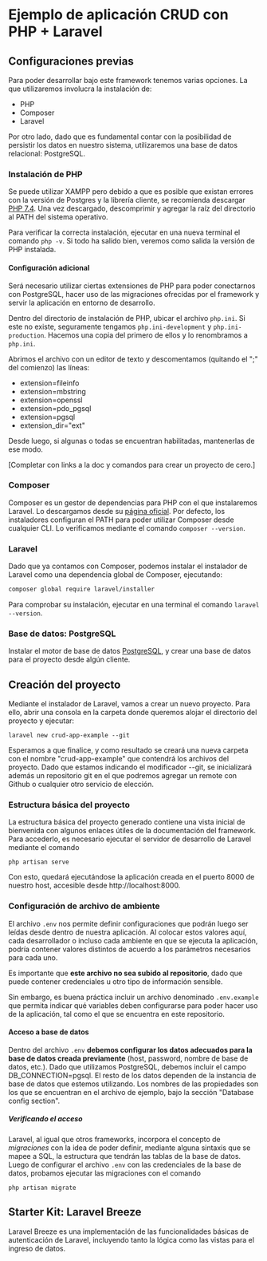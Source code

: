 # Ejemplo de aplicación CRUD con PHP + Laravel

## Configuraciones previas

Para poder desarrollar bajo este framework tenemos varias opciones. La que utilizaremos involucra la instalación de:
- PHP
- Composer
- Laravel

Por otro lado, dado que es fundamental contar con la posibilidad de persistir los datos en nuestro sistema, utilizaremos una base de datos relacional: PostgreSQL.


### Instalación de PHP

Se puede utilizar XAMPP pero debido a que es posible que existan errores con la versión de Postgres y la librería cliente, se recomienda descargar [PHP 7.4](https://www.php.net/downloads). Una vez descargado, descomprimir y agregar la raíz del directorio al PATH del sistema operativo.

Para verificar la correcta instalación, ejecutar en una nueva terminal el comando `php -v`. Si todo ha salido bien, veremos como salida la versión de PHP instalada.

#### Configuración adicional

Será necesario utilizar ciertas extensiones de PHP para poder conectarnos con PostgreSQL, hacer uso de las migraciones ofrecidas por el framework y servir la aplicación en entorno de desarrollo.

Dentro del directorio de instalación de PHP, ubicar el archivo `php.ini`. Si este no existe, seguramente tengamos `php.ini-development` y `php.ini-production`. Hacemos una copia del primero de ellos y lo renombramos a `php.ini`.

Abrimos el archivo con un editor de texto y descomentamos (quitando el ";" del comienzo) las líneas:

- extension=fileinfo
- extension=mbstring
- extension=openssl
- extension=pdo_pgsql
- extension=pgsql
- extension_dir="ext"

Desde luego, si algunas o todas se encuentran habilitadas, mantenerlas de ese modo.


[Completar con links a la doc y comandos para crear un proyecto de cero.]


### Composer

Composer es un gestor de dependencias para PHP con el que instalaremos Laravel. Lo descargamos desde su [página oficial](https://getcomposer.org/download/). Por defecto, los instaladores configuran el PATH para poder utilizar Composer desde cualquier CLI. Lo verificamos mediante el comando `composer --version`.

### Laravel

Dado que ya contamos con Composer, podemos instalar el instalador de Laravel como una dependencia global de Composer, ejecutando:

```bash
composer global require laravel/installer
```

Para comprobar su instalación, ejecutar en una terminal el comando `laravel --version`.

### Base de datos: PostgreSQL

Instalar el motor de base de datos [PostgreSQL](https://www.postgresql.org/download/), y crear una base de datos para el proyecto desde algún cliente. 


## Creación del proyecto

Mediante el instalador de Laravel, vamos a crear un nuevo proyecto. Para ello, abrir una consola en la carpeta donde queremos alojar el directorio del proyecto y ejecutar:
```
laravel new crud-app-example --git
```

Esperamos a que finalice, y como resultado se creará una nueva carpeta con el nombre "crud-app-example" que contendrá los archivos del proyecto. Dado que estamos indicando el modificador --git, se inicializará además un repositorio git en el que podremos agregar un remote con Github o cualquier otro servicio de elección.

### Estructura básica del proyecto

La estructura básica del proyecto generado contiene una vista inicial de bienvenida con algunos enlaces útiles de la documentación del framework. Para accederlo, es necesario ejecutar el servidor de desarrollo de Laravel mediante el comando

```
php artisan serve
```

Con esto, quedará ejecutándose la aplicación creada en el puerto 8000 de nuestro host, accesible desde http://localhost:8000.

### Configuración de archivo de ambiente

El archivo `.env` nos permite definir configuraciones que podrán luego ser leídas desde dentro de nuestra aplicación. Al colocar estos valores aquí, cada desarrollador o incluso cada ambiente en que se ejecuta la aplicación, podría contener valores distintos de acuerdo a los parámetros necesarios para cada uno. 

Es importante que **este archivo no sea subido al repositorio**, dado que puede contener credenciales u otro tipo de información sensible. 

Sin embargo, es buena práctica incluir un archivo denominado `.env.example` que permita indicar qué variables deben configurarse para poder hacer uso de la aplicación, tal como el que se encuentra en este repositorio.

#### Acceso a base de datos

Dentro del archivo `.env` **debemos configurar los datos adecuados para la base de datos creada previamente** (host, password, nombre de base de datos, etc.). Dado que utilizamos PostgreSQL, debemos incluir el campo DB_CONNECTION=pgsql. El resto de los datos dependen de la instancia de base de datos que estemos utilizando. Los nombres de las propiedades son los que se encuentran en el archivo de ejemplo, bajo la sección "Database config section". 

##### Verificando el acceso

Laravel, al igual que otros frameworks, incorpora el concepto de *migraciones* con la idea de poder definir, mediante alguna sintaxis que se mapee a SQL, la estructura que tendrán las tablas de la base de datos. Luego de configurar el archivo `.env` con las credenciales de la base de datos, probamos ejecutar las migraciones con el comando

```
php artisan migrate
```


## Starter Kit: Laravel Breeze

Laravel Breeze es una implementación de las funcionalidades básicas de autenticación de Laravel, incluyendo tanto la lógica como las vistas para el ingreso de datos.  

